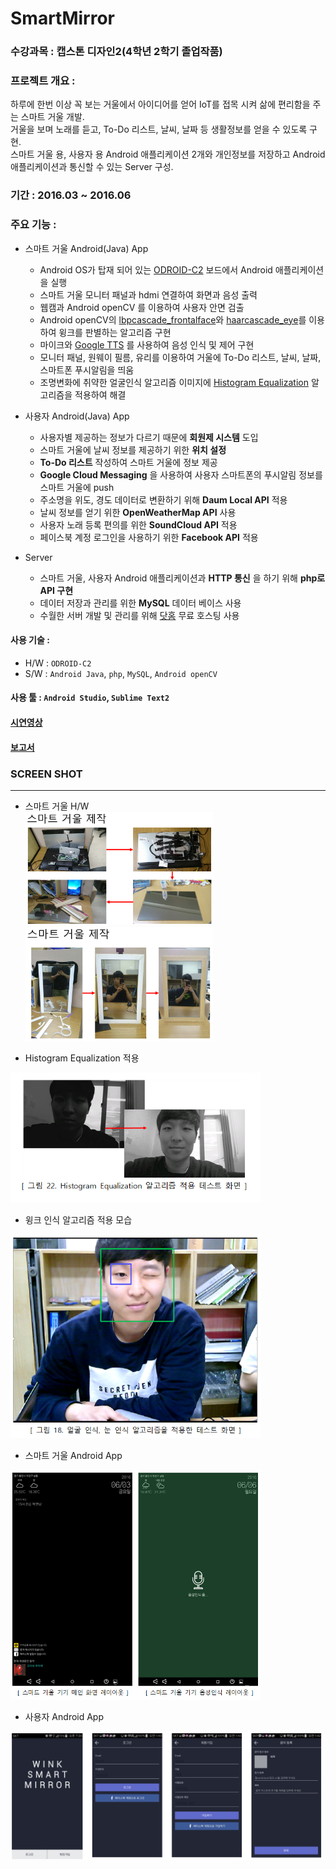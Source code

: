 # SmartMirror

### 수강과목 : 캡스톤 디자인2(4학년 2학기 졸업작품)

### 프로젝트 개요 :  
하루에 한번 이상 꼭 보는 거울에서 아이디어를 얻어 IoT를 접목 시켜 삶에 편리함을 주는 스마트 거울 개발.  
거울을 보며 노래를 듣고, To-Do 리스트, 날씨, 날짜 등 생활정보를 얻을 수 있도록 구현.  
스마트 거울 용, 사용자 용 Android 애플리케이션 2개와 개인정보를 저장하고 Android 애플리케이션과 통신할 수 있는 Server 구성.

### 기간 : 2016.03 ~ 2016.06

### 주요 기능 :
- 스마트 거울 Android(Java) App
	- Android OS가 탑재 되어 있는 [ODROID-C2][1] 보드에서 Android 애플리케이션을 실행
	- 스마트 거울 모니터 패널과 hdmi 연결하여 화면과 음성 출력
	- 웹캠과 Android openCV 를 이용하여 사용자 안면 검출
	- Android openCV의 [lbpcascade_frontalface][2]와 [haarcascade_eye][3]를 이용하여 윙크를 판별하는 알고리즘 구현
	- 마이크와 [Google TTS][4] 를 사용하여 음성 인식 및 제어 구현
	- 모니터 패널, 원웨이 필름, 유리를 이용하여 거울에 To-Do 리스트, 날씨, 날짜, 스마트폰 푸시알림을 띄움
	- 조명변화에 취약한 얼굴인식 알고리즘 이미지에 [Histogram Equalization][5] 알고리즘을 적용하여 해결

- 사용자 Android(Java) App
	- 사용자별 제공하는 정보가 다르기 때문에 **회원제 시스템** 도입
	- 스마트 거울에 날씨 정보를 제공하기 위한 **위치 설정**
	- **To-Do 리스트** 작성하여 스마트 거울에 정보 제공
	- **Google Cloud Messaging** 을 사용하여 사용자 스마트폰의 푸시알림 정보를 스마트 거울에 push
	- 주소명을 위도, 경도 데이터로 변환하기 위해 **Daum Local API** 적용
	- 날씨 정보를 얻기 위한 **OpenWeatherMap API** 사용
	- 사용자 노래 등록 편의를 위한 **SoundCloud API** 적용
	- 페이스북 계정 로그인을 사용하기 위한 **Facebook API** 적용

- Server
	- 스마트 거울, 사용자 Android 애플리케이션과 **HTTP 통신** 을 하기 위해 **php로 API 구현**
	- 데이터 저장과 관리를 위한 **MySQL** 데이터 베이스 사용
	- 수월한 서버 개발 및 관리를 위해 [닷홈][6] 무료 호스팅 사용

#### **사용 기술** :  
- H/W : `ODROID-C2`
- S/W : `Android Java`, `php`, `MySQL`, `Android openCV`  

#### **사용 툴** : `Android Studio`, `Sublime Text2`

#### [시연영상][7]

#### [보고서][8]

### SCREEN SHOT
-------

- 스마트 거울 H/W  
<img src="img/screen_shot_1.png" width="300px"> <img src="img/screen_shot_2.png" width="300px">  

- Histogram Equalization 적용  
<img src="img/screen_shot_3.png" width="400px">  

- 윙크 인식 알고리즘 적용 모습  
<img src="img/screen_shot_4.png" width="400px">  

- 스마트 거울 Android App  
<img src="img/screen_shot_5.png" width="400px">  


- 사용자 Android App  
<img src="img/screen_shot_6.png" width="500px">  

[1]: https://www.hardkernel.com/main/products/prdt_info.php?g_code=G145457216438
[2]: https://github.com/opencv/opencv/blob/master/data/lbpcascades/lbpcascade_frontalface.xml
[3]: https://github.com/opencv/opencv/blob/master/data/haarcascades/haarcascade_eye.xml
[4]: https://developer.android.com/reference/android/speech/tts/TextToSpeech
[5]: https://www.math.uci.edu/icamp/courses/math77c/demos/hist_eq.pdf
[6]: https://www.dothome.co.kr/
[7]: https://www.youtube.com/watch?v=P2LmrTozXKo&t=0s&list=PLeeQUsIypApzirs2K54nDy5Q4RPufhjTp&index=2
[8]: document/report.pdf
